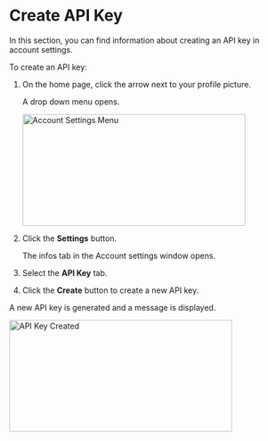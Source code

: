 # Create API Key

In this section, you can find information about  creating an API key in account settings.

To create an API key:

1. On the home page, click the arrow next to your profile picture.

    A drop down menu opens.

    <img src="../images/account-settings-menu.png" alt="Account Settings Menu" width="400" height="200"/>

1. Click the **Settings** button.

    The infos tab in the Account settings window opens.

1. Select the **API Key** tab.
1. Click the **Create** button to create a new API key.

A new API key is generated and a message is displayed.

<img src="../images/api-key-created-message1.png" alt="API Key Created" width="400" height="200"/>